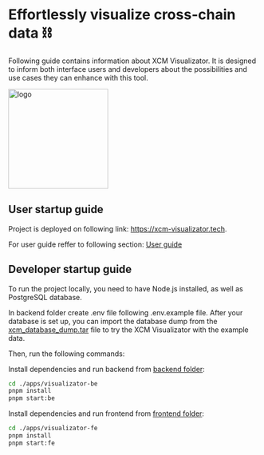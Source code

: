 # Effortlessly visualize cross-chain data ⛓️

Following guide contains information about XCM Visualizator. It is designed to inform both interface users and developers about the possibilities and use cases they can enhance with this tool.

<img width="200" alt="logo" src="https://github.com/paraspell/xcm-tools/assets/55763425/2a2a071d-32c5-4fea-a6cb-fc5177c73548">

## User startup guide

Project is deployed on following link: https://xcm-visualizator.tech.

For user guide reffer to following section: [User guide](https://paraspell.github.io/docs/visualizator/user-guide.html)

## Developer startup guide
To run the project locally, you need to have Node.js installed, as well as PostgreSQL database.

In backend folder create .env file following .env.example file. After your database is set up, you can import the database dump from the [xcm_database_dump.tar](https://drive.google.com/file/d/1mBYi9zh8iuEWtQtcZdg-sgGtRwJFRLje/view?usp=sharing) file to try the XCM Visualizator with the example data.

Then, run the following commands:

Install dependencies and run backend from [backend folder](https://github.com/paraspell/xcm-tools/tree/main/apps/visualizator-be):

```bash
cd ./apps/visualizator-be
pnpm install
pnpm start:be
```

Install dependencies and run frontend from [frontend folder](https://github.com/paraspell/xcm-tools/tree/main/apps/visualizator-fe):

```bash
cd ./apps/visualizator-fe
pnpm install
pnpm start:fe
```
